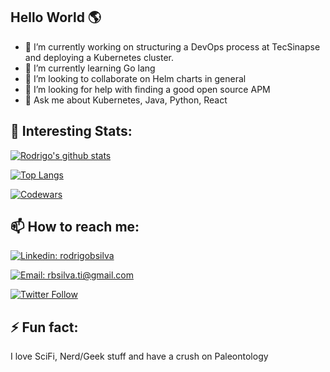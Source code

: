 ## Hello World :earth_americas:

- 🔭 I’m currently working on structuring a DevOps process at TecSinapse and deploying a Kubernetes cluster.
- 🌱 I’m currently learning Go lang
- 👯 I’m looking to collaborate on Helm charts in general
- 🤔 I’m looking for help with finding a good open source APM
- 💬 Ask me about Kubernetes, Java, Python, React

## :100: Interesting Stats: 

[![Rodrigo's github stats](https://github-readme-stats.vercel.app/api?username=rbsilva&show_icons=true&theme=radical)](https://github.com/rbsilva)

[![Top Langs](https://github-readme-stats.vercel.app/api/top-langs/?username=rbsilva&layout=compact)](https://github.com/rbsilva)

[![Codewars](https://www.codewars.com/users/rbsilvati/badges/large)](https://www.codewars.com/users/rbsilvati)

## 📫 How to reach me:

[![Linkedin: rodrigobsilva](https://img.shields.io/badge/-rbsilva-blue?style=flat-square&logo=Linkedin&logoColor=white&link=https://www.linkedin.com/in/rodrigobsilva/)](https://www.linkedin.com/in/rodrigobsilva/)

[![Email: rbsilva.ti@gmail.com](https://img.shields.io/badge/-rbsilva.ti@gmail.com-red?style=flat-square&logo=Google&logoColor=white&link=mailto:rbsilva.ti@gmail.com)](mailto:rbsilva.ti@gmail.com)

[![Twitter Follow](https://img.shields.io/twitter/follow/RBSilvaTI?style=social)](https://twitter.com/RBSilvaTI)

## ⚡ Fun fact: 

I love SciFi, Nerd/Geek stuff and have a crush on Paleontology
